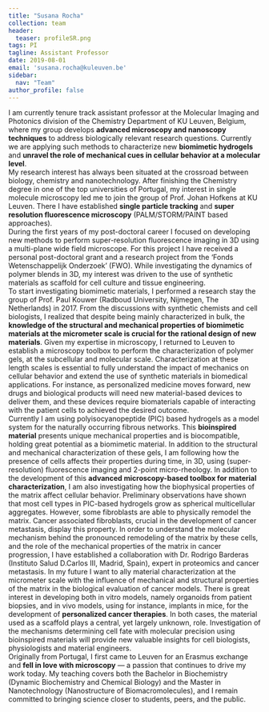 ```yaml
---
title: "Susana Rocha"
collection: team
header:
  teaser: profileSR.png
tags: PI
tagline: Assistant Professor
date: 2019-08-01
email: 'susana.rocha@kuleuven.be'
sidebar:
  nav: "Team"
author_profile: false
---
```



<p align= "justify">

I am currently tenure track assistant professor at the Molecular Imaging and Photonics division of the Chemistry Department of KU Leuven, Belgium, where my group develops <b>advanced microscopy and nanoscopy techniques</b> to address biologically relevant research questions. Currently we are applying such methods to characterize new <b>biomimetic hydrogels</b> and <b>unravel the role of mechanical cues in cellular behavior at a molecular level</b>.<br>
My research interest has always been situated at the crossroad between biology, chemistry and nanotechnology. After finishing the Chemistry degree in one of the top universities of Portugal, my interest in single molecule microscopy led me to join the group of Prof. Johan Hofkens at KU Leuven. There I have established <b>single particle tracking</b> and <b>super resolution fluorescence microscopy</b> (PALM/STORM/PAINT based approaches).<br>
During the first years of my post-doctoral career I focused on developing new methods to perform super-resolution fluorescence imaging in 3D using a multi-plane wide field microscope. For this project I have received a personal post-doctoral grant and  a research project from the ‘Fonds Wetenschappelijk Onderzoek’ (FWO). While investigating the dynamics of polymer blends in 3D, my interest was driven to the use of synthetic materials as scaffold for cell culture and tissue engineering.<br>
To start investigating biomimetic materials, I performed a research stay the group of Prof. Paul Kouwer (Radboud University, Nijmegen, The Netherlands) in 2017. From the discussions with synthetic chemists and cell biologists, I realized that despite being mainly characterized in bulk, the <b>knowledge of the structural and mechanical properties of biomimetic materials at the micrometer scale is crucial for the rational design of new materials</b>. Given my expertise in microscopy, I returned to Leuven to establish a microscopy toolbox to perform the characterization of polymer gels, at the subcellular and molecular scale. Characterization at these length scales is essential to fully understand the impact of mechanics on cellular behavior and extend the use of synthetic materials in biomedical applications. For instance, as personalized medicine moves forward, new drugs and biological products will need new material-based devices to deliver them, and these devices require biomaterials capable of interacting with the patient cells to achieved the desired outcome.<br>
Currently I am using polyisocyanopeptide (PIC) based hydrogels as a model system for the naturally occurring fibrous networks. This <b>bioinspired material</b> presents unique mechanical properties and is biocompatible, holding great potential as a biomimetic material. In addition to the structural and mechanical characterization of these gels, I am following how the presence of cells affects their properties during time, in 3D, using (super-resolution) fluorescence imaging and 2-point micro-rheology. In addition to the development of this <b>advanced microscopy-based toolbox for material characterization</b>, I am also investigating how the biophysical properties of the matrix affect cellular behavior. Preliminary observations have shown that most cell types in PIC-based hydrogels grow as spherical multicellular aggregates. However, some fibroblasts are able to physically remodel the matrix. Cancer associated fibroblasts, crucial in the development of cancer metastasis, display this property. In order to understand the molecular mechanism behind the pronounced remodeling of the matrix by these cells, and the role of the mechanical properties of the matrix in cancer progression, I have established a collaboration with Dr. Rodrigo Barderas (Instituto Salud D.Carlos III, Madrid, Spain), expert in proteomics and cancer metastasis. In my future I want to ally material characterization at the micrometer scale with the influence of mechanical and structural properties of the matrix in the biological evaluation of cancer models. There is great interest in developing both in vitro models, namely organoids from patient biopsies, and in vivo models, using for instance, implants in mice, for the development of <b>personalized cancer therapies</b>. In both cases, the material used as a scaffold plays a central, yet largely unknown, role. Investigation of the mechanisms determining cell fate with molecular precision using bioinspired materials will provide new valuable insights for cell biologists, physiologists and material engineers.<br>
Originally from Portugal, I first came to Leuven for an Erasmus exchange and <b>fell in love with microscopy</b> — a passion that continues to drive my work today. My teaching covers both the Bachelor in Biochemistry (Dynamic Biochemistry and Chemical Biology) and the Master in Nanotechnology (Nanostructure of Biomacromolecules), and I remain committed to bringing science closer to students, peers, and the public.
